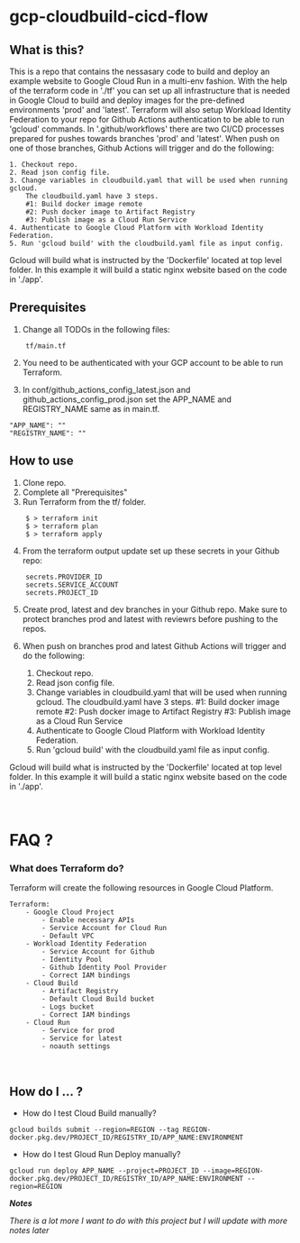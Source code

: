 # gcp-cloudbuild-cicd-flow

## What is this?
This is a repo that contains the nessasary code to build and deploy an example website to Google Cloud Run in a multi-env fashion. With the help of the terraform code in './tf' you can set up all infrastructure that is needed in Google Cloud to build and deploy images for the pre-defined environments 'prod' and 'latest'. Terraform will also setup Workload Identity Federation to your repo for Github Actions authentication to be able to run 'gcloud' commands. In '.github/workflows' there are two CI/CD processes prepared for pushes towards branches 'prod' and 'latest'. When push on one of those branches, Github Actions will trigger and do the following:

    1. Checkout repo.
    2. Read json config file.
    3. Change variables in cloudbuild.yaml that will be used when running gcloud.
        The cloudbuild.yaml have 3 steps.
        #1: Build docker image remote
        #2: Push docker image to Artifact Registry
        #3: Publish image as a Cloud Run Service
    4. Authenticate to Google Cloud Platform with Workload Identity Federation.
    5. Run 'gcloud build' with the cloudbuild.yaml file as input config.

Gcloud will build what is instructed by the 'Dockerfile' located at top level folder.
In this example it will build a static nginx website based on the code in './app'.
<br />

## Prerequisites

1. Change all TODOs in the following files:

```
    tf/main.tf
```

2. You need to be authenticated with your GCP account to be able to run Terraform.

3. In conf/github_actions_config_latest.json and github_actions_config_prod.json set the APP_NAME and REGISTRY_NAME same as in main.tf.

```
"APP_NAME": ""
"REGISTRY_NAME": ""
```

## How to use

1. Clone repo.
2. Complete all "Prerequisites"
3. Run Terraform from the tf/ folder.

```
    $ > terraform init
    $ > terraform plan
    $ > terraform apply
```

4. From the terraform output update set up these secrets in your Github repo:

```
    secrets.PROVIDER_ID
    secrets.SERVICE_ACCOUNT
    secrets.PROJECT_ID
```

5. Create prod, latest and dev branches in your Github repo.
Make sure to protect branches prod and latest with reviewrs before pushing to the repos.

6. When push on branches prod and latest Github Actions will trigger and do the following:

    1. Checkout repo.
    2. Read json config file.
    3. Change variables in cloudbuild.yaml that will be used when running gcloud.
        The cloudbuild.yaml have 3 steps.
        #1: Build docker image remote
        #2: Push docker image to Artifact Registry
        #3: Publish image as a Cloud Run Service
    4. Authenticate to Google Cloud Platform with Workload Identity Federation.
    5. Run 'gcloud build' with the cloudbuild.yaml file as input config.

Gcloud will build what is instructed by the 'Dockerfile' located at top level folder.
In this example it will build a static nginx website based on the code in './app'.

<br />

# FAQ ?

### What does Terraform do?

Terraform will create the following resources in Google Cloud Platform.

```
Terraform:
    - Google Cloud Project
        - Enable necessary APIs
        - Service Account for Cloud Run
        - Default VPC
    - Workload Identity Federation
        - Service Account for Github
        - Identity Pool
        - Github Identity Pool Provider
        - Correct IAM bindings
    - Cloud Build
        - Artifact Registry
        - Default Cloud Build bucket
        - Logs bucket
        - Correct IAM bindings
    - Cloud Run
        - Service for prod
        - Service for latest
        - noauth settings
```


<br />

## How do I ... ?

- How do I test Cloud Build manually?

```
gcloud builds submit --region=REGION --tag REGION-docker.pkg.dev/PROJECT_ID/REGISTRY_ID/APP_NAME:ENVIRONMENT
```

- How do I test Gloud Run Deploy manually?

```
gcloud run deploy APP_NAME --project=PROJECT_ID --image=REGION-docker.pkg.dev/PROJECT_ID/REGISTRY_ID/APP_NAME:ENVIRONMENT --region=REGION
```

***Notes*** 

*There is a lot more I want to do with this project but I will update with more notes later*
